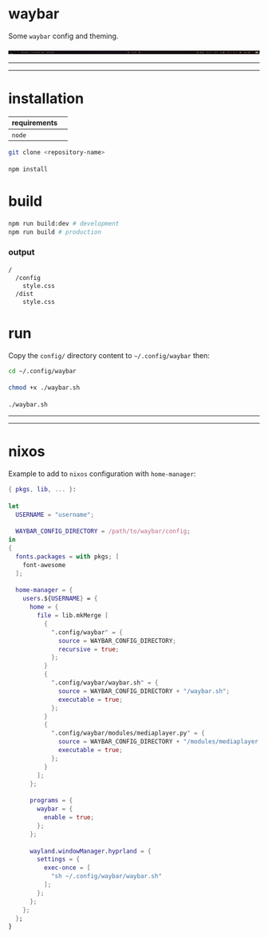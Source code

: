 # waybar

Some `waybar` config and theming.

![screenshot](./screenshot.png)

---

---

# installation

| requirements |     |
| ------------ | --- |
| `node`       |     |

```sh
git clone <repository-name>

npm install
```

# build

```sh
npm run build:dev # development
npm run build # production
```

### output

```
/
  /config
    style.css
  /dist
    style.css
```

# run

Copy the `config/` directory content to `~/.config/waybar` then:

```sh
cd ~/.config/waybar

chmod +x ./waybar.sh

./waybar.sh
```

---

---

# nixos

Example to add to `nixos` configuration with `home-manager`:

```nix
{ pkgs, lib, ... }:

let
  USERNAME = "username";

  WAYBAR_CONFIG_DIRECTORY = /path/to/waybar/config;
in
{
  fonts.packages = with pkgs; [
    font-awesome
  ];

  home-manager = {
    users.${USERNAME} = {
      home = {
        file = lib.mkMerge [
          {
            ".config/waybar" = {
              source = WAYBAR_CONFIG_DIRECTORY;
              recursive = true;
            };
          }
          {
            ".config/waybar/waybar.sh" = {
              source = WAYBAR_CONFIG_DIRECTORY + "/waybar.sh";
              executable = true;
            };
          }
          {
            ".config/waybar/modules/mediaplayer.py" = {
              source = WAYBAR_CONFIG_DIRECTORY + "/modules/mediaplayer.py";
              executable = true;
            };
          }
        ];
      };

      programs = {
        waybar = {
          enable = true;
        };
      };

      wayland.windowManager.hyprland = {
        settings = {
          exec-once = [
            "sh ~/.config/waybar/waybar.sh"
          ];
        };
      };
    };
  };
}
```
